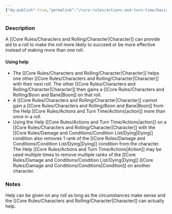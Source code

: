 ```yaml
---
{"dg-publish":true,"permalink":"/core-rules/actions-and-turn-time/basic-actions/help/"}
---
```


### Description
A [[Core Rules/Characters and Rolling/Character\|Character]] can provide aid to a roll to make the roll more likely to succeed or be more effective instead of making more than one roll. 

#### Using help
- The [[Core Rules/Characters and Rolling/Character\|Character]] helps one other [[Core Rules/Characters and Rolling/Character\|Character]] with their next roll. The other [[Core Rules/Characters and Rolling/Character\|Character]] then gains a [[Core Rules/Characters and Rolling/Boon and Bane\|Boon]] on that roll.
- A [[Core Rules/Characters and Rolling/Character\|Character]] cannot gain a [[Core Rules/Characters and Rolling/Boon and Bane\|Boon]] from the Help [[Core Rules/Actions and Turn Time/Actions\|action]] more than once in a roll.
- Using the Help [[Core Rules/Actions and Turn Time/Actions\|action]] on a [[Core Rules/Characters and Rolling/Character\|Character]] with the [[Core Rules/Damage and Conditions/Condition List/Dying\|Dying]] condition also removes 1 rank of the [[Core Rules/Damage and Conditions/Condition List/Dying\|Dying]] condition from the character. The Help [[Core Rules/Actions and Turn Time/Actions\|Action]] may be used multiple times to remove multiple ranks of the [[Core Rules/Damage and Conditions/Condition List/Dying\|Dying]] [[Core Rules/Damage and Conditions/Conditions\|Condition]] on another character.

### Notes
Help can be given on any roll as long as the circumstances make sense and the [[Core Rules/Characters and Rolling/Character\|Character]] can actually help.